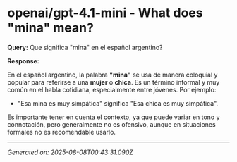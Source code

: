 # openai/gpt-4.1-mini - What does "mina" mean?

**Query:** Que significa "mina" en el español argentino?



**Response:**

En el español argentino, la palabra **"mina"** se usa de manera coloquial y popular para referirse a una **mujer** o **chica**. Es un término informal y muy común en el habla cotidiana, especialmente entre jóvenes. Por ejemplo:

- "Esa mina es muy simpática" significa "Esa chica es muy simpática".

Es importante tener en cuenta el contexto, ya que puede variar en tono y connotación, pero generalmente no es ofensivo, aunque en situaciones formales no es recomendable usarlo.

---
*Generated on: 2025-08-08T00:43:31.090Z*
